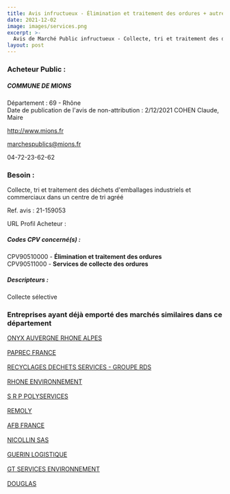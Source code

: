 ```yaml
---
title: Avis infructueux - Élimination et traitement des ordures + autres services
date: 2021-12-02
image: images/services.png
excerpt: >-
  Avis de Marché Public infructueux - Collecte, tri et traitement des déchets d'emballages industriels et commerciaux dans un centre de tri agréé
layout: post
---
```


### Acheteur Public :
##### COMMUNE DE MIONS
Département : 69 - Rhône<br/>
Date de publication de l'avis de non-attribution : 2/12/2021
COHEN Claude, Maire

http://www.mions.fr

marchespublics@mions.fr

04-72-23-62-62
### Besoin :

Collecte, tri et traitement des déchets d'emballages industriels et commerciaux dans un centre de tri agréé

Ref. avis : 21-159053

URL Profil Acheteur : 

##### Codes CPV concerné(s) :
CPV90510000 - **Élimination et traitement des ordures** <br/>
CPV90511000 - **Services de collecte des ordures** <br/>

##### Descripteurs :
Collecte sélective <br/>

### Entreprises ayant déjà emporté des marchés similaires dans ce département
<a href="/entreprise-544/siren-302590898">ONYX AUVERGNE RHONE ALPES</a><br/><br/>
<a href="/entreprise-548/siren-333050284">PAPREC FRANCE</a><br/><br/>
<a href="/entreprise-551/siren-380040402">RECYCLAGES DECHETS SERVICES - GROUPE RDS</a><br/><br/>
<a href="/entreprise-559/siren-424536498">RHONE ENVIRONNEMENT</a><br/><br/>
<a href="/entreprise-562/siren-444251706">S R P POLYSERVICES</a><br/><br/>
<a href="/entreprise-562/siren-449667609">REMOLY</a><br/><br/>
<a href="/entreprise-572/siren-539926246">AFB FRANCE</a><br/><br/>
<a href="/entreprise-574/siren-775644149">NICOLLIN SAS</a><br/><br/>
<a href="/entreprise-575/siren-791949076">GUERIN LOGISTIQUE</a><br/><br/>
<a href="/entreprise-579/siren-821712957">GT SERVICES ENVIRONNEMENT</a><br/><br/>
<a href="/entreprise-581/siren-839230166">DOUGLAS</a><br/><br/>
